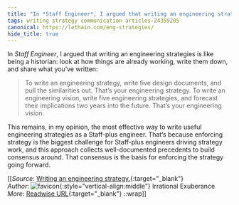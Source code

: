 ```yaml
---
title: "In *Staff Engineer*, I argued that writing an engineering strategies ..."
tags: writing strategy communication articles-24359205
canonical: https://lethain.com/eng-strategies/
hide_title: true
---
```


In *Staff Engineer*, I argued that writing an engineering strategies is like being a historian: look at how things are already working, write them down, and share what you’ve written:

> To write an engineering strategy, write five design documents, and pull the similarities out. That’s your engineering strategy. To write an engineering vision, write five engineering strategies, and forecast their implications two years into the future. That’s your engineering vision.

This remains, in my opinion, the most effective way to write useful engineering strategies as a Staff-plus engineer. That’s because enforcing strategy is the biggest challenge for Staff-plus engineers driving strategy work, and this approach collects well-documented precedents to build consensus around. That consensus is the basis for enforcing the strategy going forward.


[[_Source_: [Writing an engineering strategy.](https://lethain.com/eng-strategies/){:target="_blank"}<br>
_Author_: ![favicon](https://s2.googleusercontent.com/s2/favicons?domain=lethain.com){:style="vertical-align:middle"} Irrational Exuberance<br>
_More_: [Readwise URL](https://readwise.io/open/475668904){:target="_blank"}
::wrap]]